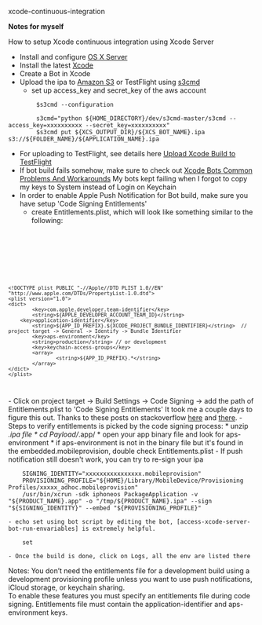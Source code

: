 xcode-continuous-integration 

**Notes for myself**

How to setup Xcode continuous integration using Xcode Server

- Install and configure [OS X Server]
- Install the latest [Xcode]
- Create a Bot in Xcode
- Upload the ipa to [Amazon S3] or TestFlight using [s3cmd]
	- set up access_key and secret_key of the aws account
```
		$s3cmd --configuration
```
```
		s3cmd="python ${HOME_DIRECTORY}/dev/s3cmd-master/s3cmd --access_key=xxxxxxxxxx --secret_key=xxxxxxxxxx"
		$s3cmd put ${XCS_OUTPUT_DIR}/${XCS_BOT_NAME}.ipa s3://${FOLDER_NAME}/${APPLICATION_NAME}.ipa	
```
- For uploading to TestFlight, see details here [Upload Xcode Build to TestFlight]
- If bot build fails somehow, make sure to check out [Xcode Bots Common Problems And Workarounds]
  My bots kept failing when I forgot to copy my keys to System instead of Login on Keychain
- In order to enable Apple Push Notification for Bot build, make sure you have setup 'Code Signing Entitlements'
	- create Entitlements.plist, which will look like something similar to the following: 
<br/><pre><code>
<?xml version="1.0" encoding="UTF-8"?>
	<!DOCTYPE plist PUBLIC "-//Apple//DTD PLIST 1.0//EN" "http://www.apple.com/DTDs/PropertyList-1.0.dtd">
	<plist version="1.0">
	<dict>
        	<key>com.apple.developer.team-identifier</key>
        	<string>${APPLE_DEVELOPER_ACCOUNT_TEAM_ID}</string> 
		<key>application-identifier</key>
       		<string>${APP_ID_PREFIX}.${XCODE_PROJECT_BUNDLE_IDENTIFIER}</string>  // project target -> General -> Identify -> Bundle Identifier 
        	<key>aps-environment</key>
        	<string>production</string> // or development
        	<key>keychain-access-groups</key>
        	<array>
                	<string>${APP_ID_PREFIX}.*</string>
        	</array>
	</dict>
	</plist>
</pre></code>
        - Click on project target -> Build Settings -> Code Signing -> add the path of Entitlements.plist to 'Code Signing Entitlements'
        It took me a couple days to figure this out.  Thanks to these posts on stackoverflow [here] and [there].
        - Steps to verify entitlements is picked by the code signing process: 
			* unzip *.ipa file
			* cd Payload/*.app/
			* open your app binary file and look for aps-environment
			* if aps-environment is not in the binary file but it's found in the embedded.mobileprovision, double check Entitlements.plist
        - If push notification still doesn't work, you can try to re-sign your ipa
        
```
	SIGNING_IDENTITY="xxxxxxxxxxxxxxxx.mobileprovision"
	PROVISIONING_PROFILE="${HOME}/Library/MobileDevice/Provisioning Profiles/xxxxx_adhoc.mobileprovision"
	/usr/bin/xcrun -sdk iphoneos PackageApplication -v "${PRODUCT_NAME}.app" -o "/tmp/${PRODUCT_NAME}.ipa" --sign "${SIGNING_IDENTITY}" --embed "${PROVISIONING_PROFILE}"
```
	- echo set using bot script by editing the bot, [access-xcode-server-bot-run-envariables] is extremely helpful.
```
	set
```
	- Once the build is done, click on Logs, all the env are listed there


Notes:
You don’t need the entitlements file for a development build using a development provisioning profile unless you want to use push notifications, iCloud storage, or keychain sharing.  
To enable these features you must specify an entitlements file during code signing. Entitlements file must contain the application-identifier and aps-environment keys.

[OS X Server]: https://www.apple.com/ca/support/osxserver/setupadministration/ 
[Xcode]: https://developer.apple.com/xcode/downloads/
[Amazon S3]: http://aws.amazon.com/s3/
[s3cmd]: https://github.com/s3tools/s3cmd
[Xcode Bots Common Problems And Workarounds]: http://ikennd.ac/blog/2013/10/xcode-bots-common-problems-and-workarounds/
[Upload Xcode Build to TestFlight]: http://www.developmentseed.org/blog/2011/sep/02/automating-development-uploads-testflight-xcode/
[here]: http://stackoverflow.com/questions/10987102/how-to-fix-no-valid-aps-environment-entitlement-string-found-for-application
[there]: http://stackoverflow.com/questions/21947261/ipa-created-via-xcode-bot-fails-to-run-for-apns-but-runs-if-built-manually-via-x
[access-xcode-server-bot-run-envariables]: http://stackoverflow.com/questions/25127146/access-build-folder-in-xcode-server-ci-bot-run-env-varaibles
